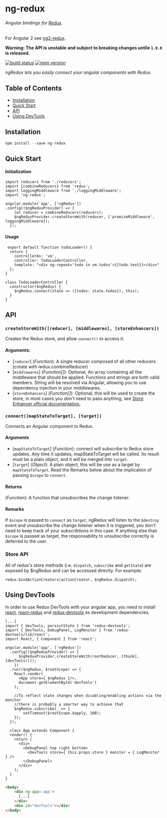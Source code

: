 # ng-redux
###### Angular bindings for [Redux](https://github.com/gaearon/redux).

For Angular 2 see [ng2-redux](https://github.com/wbuchwalter/ng2-redux).

**Warning: The API is unstable and subject to breaking changes untile `1.0.0` is released.**

[![build status](https://img.shields.io/travis/wbuchwalter/ng-redux/master.svg?style=flat-square)](https://travis-ci.org/wbuchwalter/ng-redux)
[![npm version](https://img.shields.io/npm/v/ng-redux.svg?style=flat-square)](https://www.npmjs.com/package/ng-redux)


*ngRedux lets you easily connect your angular components with Redux.*


## Table of Contents

- [Installation](#installation)
- [Quick Start](#quick-start)
- [API](#api)
- [Using DevTools](#using-devtools)

## Installation
```js
npm install --save ng-redux
```

## Quick Start

#### Initialization

```JS
import reducers from './reducers';
import {combineReducers} from 'redux';
import loggingMiddleware from './loggingMiddleware';
import 'ng-redux';

angular.module('app', ['ngRedux'])
.config(($ngReduxProvider) => {
    let reducer = combineReducers(reducers);
    $ngReduxProvider.createStoreWith(reducer, ['promiseMiddleware', loggingMiddleware]);
  });
```

#### Usage
```JS
 export default function todoLoader() {
  return {
    controllerAs: 'vm',
    controller: TodoLoaderController,
    template: "<div ng-repeat='todo in vm.todos'>{{todo.text}}</div>"
  };
}

class TodoLoaderController {
  constructor($ngRedux) {
    $ngRedux.connect(state => ({todos: state.todos}), this);
  }
}
```

## API

### `createStoreWith([reducer], [middlewares], [storeEnhancers])`

Creates the Redux store, and allow `connect()` to access it.

#### Arguments: 
* [`reducer`] \(*Function*): A single reducer composed of all other reducers (create with redux.combineReducer)
* [`middlewares`] \(*Function[]*): Optional, An array containing all the middleware that should be applied. Functions and strings are both valid members. String will be resolved via Angular, allowing you to use dependency injection in your middlewares.
* [`storeEnhancers`] \(*Function[]*): Optional, this will be used to create the store, in most cases you don't need to pass anything, see [Store Enhancer official documentation.](http://rackt.github.io/redux/docs/Glossary.html#store-enhancer)


### `connect([mapStateToTarget], [target])`

Connects an Angular component to Redux.

#### Arguments
* [`mapStateToTarget`] \(*Function*): connect will subscribe to Redux store updates. Any time it updates, mapStateToTarget will be called. Its result must be a plain object, and it will be merged into `target`.
* [`target`] \(*Object*): A plain object, this will be use as a target by `mapStateToTarget`. Read the Remarks below about the implication of passing `$scope` to `connect`.

#### Returns
(*Function*): A function that unsubscribes the change listener.

#### Remarks
If `$scope` is passed to `connect` as `target`, ngRedux will listen to the `$destroy` event and unsubscribe the change listener when it is triggered, you don't need to keep track of your subscribtions in this case.
If anything else than `$scope` is passed as target, the responsability to unsubscribe correctly is deferred to the user.

### Store API
All of redux's store methods (i.e. `dispatch`, `subscribe` and `getState`) are exposed by $ngRedux and can be accessed directly. For example:

```JS
redux.bindActionCreators(actionCreator, $ngRedux.dispatch);
```


## Using DevTools
In order to use Redux DevTools with your angular app, you need to install [react](https://www.npmjs.com/package/react), [react-redux](https://www.npmjs.com/package/react-redux) and [redux-devtools](https://www.npmjs.com/package/redux-devtools) as development dependencies.

```JS
[...]
import { devTools, persistState } from 'redux-devtools';
import { DevTools, DebugPanel, LogMonitor } from 'redux-devtools/lib/react';
import React, { Component } from 'react';

angular.module('app', ['ngRedux'])
  .config(($ngReduxProvider) => {
      $ngReduxProvider.createStoreWith(rootReducer, [thunk], [devTools()]);
    })
  .run(($ngRedux, $rootScope) => {
    React.render(
      <App store={ $ngRedux }/>,
      document.getElementById('devTools')
    );
    
    //To reflect state changes when disabling/enabling actions via the monitor
    //there is probably a smarter way to achieve that
    $ngRedux.subscribe(_ => {
        setTimeout($rootScope.$apply, 100);
    });
  });
  
  class App extends Component {
  render() {
    return (
      <div>
        <DebugPanel top right bottom>
          <DevTools store={ this.props.store } monitor = { LogMonitor } />
        </DebugPanel>
      </div>
    );
  }
}
```

```HTML
<body>
    <div ng-app='app'>
      [...]
    </div>
    <div id="devTools"></div>
</body>
```
